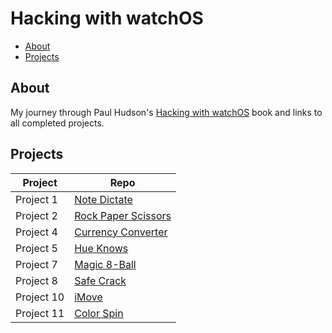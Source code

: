 # Hacking with watchOS

- [About](#about)
- [Projects](#projects)

## About

My journey through Paul Hudson's [Hacking with watchOS][hacking-with-watchos] book and links to all completed projects.

[hacking-with-watchos]: https://www.hackingwithswift.com/store/hacking-with-watchos

## Projects

| Project                     | Repo                                             |
|-----------------------------|--------------------------------------------------|
| Project 1                   | [Note Dictate][project-1]                        |
| Project 2                   | [Rock Paper Scissors][project-2]                 |
| Project 4                   | [Currency Converter][project-4]                  |
| Project 5                   | [Hue Knows][project-5]                           |
| Project 7                   | [Magic 8-Ball][project-7]                        |
| Project 8                   | [Safe Crack][project-8]                          |
| Project 10                  | [iMove][project-10]                              |
| Project 11                  | [Color Spin][project-11]                         |


[project-1]: https://github.com/neurothrone/note-dictate
[project-2]: https://github.com/neurothrone/rock-paper-scissors-watch
[project-4]: https://github.com/neurothrone/currency-converter
[project-5]: https://github.com/neurothrone/hue-knows
[project-7]: https://github.com/neurothrone/magic-eight-ball
[project-8]: https://github.com/neurothrone/safe-crack
[project-10]: https://github.com/neurothrone/imove
[project-11]: https://github.com/neurothrone/colorspin
